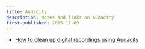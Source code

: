 ```yaml
---
title: Audacity
description: Notes and links on Audacity
first-published: 2015-11-09
---
```


*   [How to clean up digital recordings using Audacity][1]

<!-- Links -->
[1]: https://opensource.com/life/14/10/how-clean-digital-recordings-using-audacity
